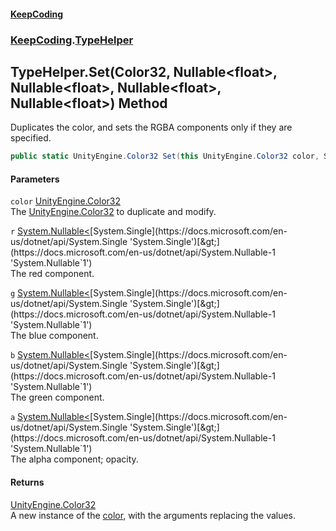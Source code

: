 #### [KeepCoding](index.md 'index')
### [KeepCoding](KeepCoding.md 'KeepCoding').[TypeHelper](KeepCoding_TypeHelper.md 'KeepCoding.TypeHelper')
## TypeHelper.Set(Color32, Nullable&lt;float&gt;, Nullable&lt;float&gt;, Nullable&lt;float&gt;, Nullable&lt;float&gt;) Method
Duplicates the color, and sets the RGBA components only if they are specified.  
```csharp
public static UnityEngine.Color32 Set(this UnityEngine.Color32 color, System.Nullable<float> r=null, System.Nullable<float> g=null, System.Nullable<float> b=null, System.Nullable<float> a=null);
```
#### Parameters
<a name='KeepCoding_TypeHelper_Set(UnityEngine_Color32_System_Nullable_float__System_Nullable_float__System_Nullable_float__System_Nullable_float_)_color'></a>
`color` [UnityEngine.Color32](https://docs.microsoft.com/en-us/dotnet/api/UnityEngine.Color32 'UnityEngine.Color32')  
The [UnityEngine.Color32](https://docs.microsoft.com/en-us/dotnet/api/UnityEngine.Color32 'UnityEngine.Color32') to duplicate and modify.
  
<a name='KeepCoding_TypeHelper_Set(UnityEngine_Color32_System_Nullable_float__System_Nullable_float__System_Nullable_float__System_Nullable_float_)_r'></a>
`r` [System.Nullable&lt;](https://docs.microsoft.com/en-us/dotnet/api/System.Nullable-1 'System.Nullable`1')[System.Single](https://docs.microsoft.com/en-us/dotnet/api/System.Single 'System.Single')[&gt;](https://docs.microsoft.com/en-us/dotnet/api/System.Nullable-1 'System.Nullable`1')  
The red component.
  
<a name='KeepCoding_TypeHelper_Set(UnityEngine_Color32_System_Nullable_float__System_Nullable_float__System_Nullable_float__System_Nullable_float_)_g'></a>
`g` [System.Nullable&lt;](https://docs.microsoft.com/en-us/dotnet/api/System.Nullable-1 'System.Nullable`1')[System.Single](https://docs.microsoft.com/en-us/dotnet/api/System.Single 'System.Single')[&gt;](https://docs.microsoft.com/en-us/dotnet/api/System.Nullable-1 'System.Nullable`1')  
The blue component.
  
<a name='KeepCoding_TypeHelper_Set(UnityEngine_Color32_System_Nullable_float__System_Nullable_float__System_Nullable_float__System_Nullable_float_)_b'></a>
`b` [System.Nullable&lt;](https://docs.microsoft.com/en-us/dotnet/api/System.Nullable-1 'System.Nullable`1')[System.Single](https://docs.microsoft.com/en-us/dotnet/api/System.Single 'System.Single')[&gt;](https://docs.microsoft.com/en-us/dotnet/api/System.Nullable-1 'System.Nullable`1')  
The green component.
  
<a name='KeepCoding_TypeHelper_Set(UnityEngine_Color32_System_Nullable_float__System_Nullable_float__System_Nullable_float__System_Nullable_float_)_a'></a>
`a` [System.Nullable&lt;](https://docs.microsoft.com/en-us/dotnet/api/System.Nullable-1 'System.Nullable`1')[System.Single](https://docs.microsoft.com/en-us/dotnet/api/System.Single 'System.Single')[&gt;](https://docs.microsoft.com/en-us/dotnet/api/System.Nullable-1 'System.Nullable`1')  
The alpha component; opacity.
  
#### Returns
[UnityEngine.Color32](https://docs.microsoft.com/en-us/dotnet/api/UnityEngine.Color32 'UnityEngine.Color32')  
A new instance of the [color](KeepCoding_TypeHelper_Set(UnityEngine_Color32_System_Nullable_float__System_Nullable_float__System_Nullable_float__System_Nullable_float_).md#KeepCoding_TypeHelper_Set(UnityEngine_Color32_System_Nullable_float__System_Nullable_float__System_Nullable_float__System_Nullable_float_)_color 'KeepCoding.TypeHelper.Set(UnityEngine.Color32, System.Nullable&lt;float&gt;, System.Nullable&lt;float&gt;, System.Nullable&lt;float&gt;, System.Nullable&lt;float&gt;).color'), with the arguments replacing the values.
